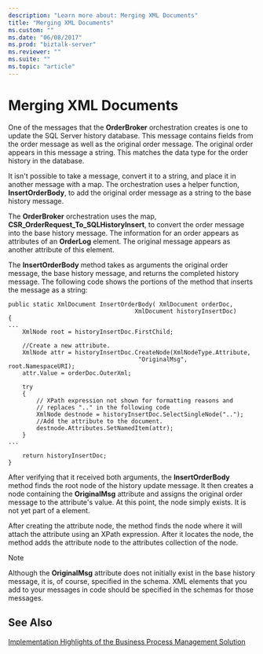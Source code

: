 ```yaml
---
description: "Learn more about: Merging XML Documents"
title: "Merging XML Documents"
ms.custom: ""
ms.date: "06/08/2017"
ms.prod: "biztalk-server"
ms.reviewer: ""
ms.suite: ""
ms.topic: "article"
---
```

# Merging XML Documents
One of the messages that the **OrderBroker** orchestration creates is one to update the SQL Server history database. This message contains fields from the order message as well as the original order message. The original order appears in this message a string. This matches the data type for the order history in the database.  
  
 It isn't possible to take a message, convert it to a string, and place it in another message with a map. The orchestration uses a helper function, **InsertOrderBody**, to add the original order message as a string to the base history message.  
  
 The **OrderBroker** orchestration uses the map, **CSR_OrderRequest_To_SQLHistoryInsert**, to convert the order message into the base history message. The information for an order appears as attributes of an **OrderLog** element. The original message appears as another attribute of this element.  
  
 The **InsertOrderBody** method takes as arguments the original order message, the base history message, and returns the completed history message. The following code shows the portions of the method that inserts the message as a string:  
  
```  
public static XmlDocument InsertOrderBody( XmlDocument orderDoc,   
                                    XmlDocument historyInsertDoc)  
{  
...  
    XmlNode root = historyInsertDoc.FirstChild;  
  
    //Create a new attribute.  
    XmlNode attr = historyInsertDoc.CreateNode(XmlNodeType.Attribute,  
                                     "OriginalMsg", root.NamespaceURI);  
    attr.Value = orderDoc.OuterXml;  
  
    try  
    {  
        // XPath expression not shown for formatting reasons and  
        // replaces ".." in the following code  
        XmlNode destnode = historyInsertDoc.SelectSingleNode("..");  
        //Add the attribute to the document.  
        destnode.Attributes.SetNamedItem(attr);  
    }  
...  
  
    return historyInsertDoc;  
}  
```  
  
 After verifying that it received both arguments, the **InsertOrderBody** method finds the root node of the history update message. It then creates a node containing the **OriginalMsg** attribute and assigns the original order message to the attribute's value. At this point, the node simply exists. It is not yet part of a element.  
  
 After creating the attribute node, the method finds the node where it will attach the attribute using an XPath expression. After it locates the node, the method adds the attribute node to the attributes collection of the node.  
  
> [!NOTE]
>  Although the **OriginalMsg** attribute does not initially exist in the base history message, it is, of course, specified in the schema. XML elements that you add to your messages in code should be specified in the schemas for those messages.  
  
## See Also  
 [Implementation Highlights of the Business Process Management Solution](../core/implementation-highlights-of-the-business-process-management-solution.md)
